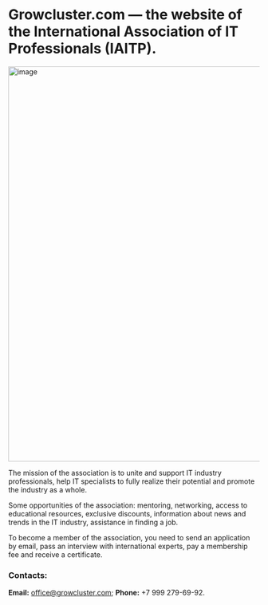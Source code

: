 
# Growcluster.com — the website of the International Association of IT Professionals (IAITP).

<img width="1498" height="792" alt="image" src="https://github.com/user-attachments/assets/a72401ea-4b92-4f2f-9918-58c91a5fd491" />

The mission of the association is to unite and support IT industry professionals, help IT specialists to fully realize their potential and promote the industry as a whole.

Some opportunities of the association: mentoring, networking, access to educational resources, exclusive discounts, information about news and trends in the IT industry, assistance in finding a job.

To become a member of the association, you need to send an application by email, pass an interview with international experts, pay a membership fee and receive a certificate.

### Contacts:
**Email:** office@growcluster.com;
**Phone:** +7 999 279-69-92.
